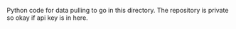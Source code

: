 Python code for data pulling to go in this directory.
The repository is private so okay if api key is in here. 
